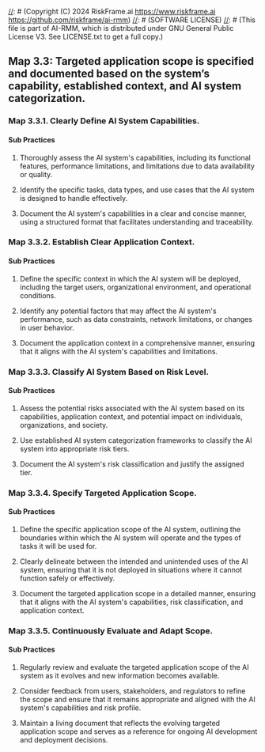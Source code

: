 [//]: # (COPYRIGHT)
[//]: # (RiskFrame.ai - AI Risk Management and Resilience Framework)
[//]: # (Copyright (C) 2024 RiskFrame.ai https://www.riskframe.ai https://github.com/riskframe/ai-rmm)
[//]: # (SOFTWARE LICENSE)
[//]: # (This file is part of AI-RMM, which is distributed under GNU General Public License V3. See LICENSE.txt to get a full copy.)
    
## Map 3.3: Targeted application scope is specified and documented based on the system’s capability, established context, and AI system categorization.

### Map 3.3.1. Clearly Define AI System Capabilities.

#### Sub Practices

1. Thoroughly assess the AI system's capabilities, including its functional features, performance limitations, and limitations due to data availability or quality.

2. Identify the specific tasks, data types, and use cases that the AI system is designed to handle effectively.

3. Document the AI system's capabilities in a clear and concise manner, using a structured format that facilitates understanding and traceability.

### Map 3.3.2. Establish Clear Application Context.

#### Sub Practices

1. Define the specific context in which the AI system will be deployed, including the target users, organizational environment, and operational conditions.

2. Identify any potential factors that may affect the AI system's performance, such as data constraints, network limitations, or changes in user behavior.

3. Document the application context in a comprehensive manner, ensuring that it aligns with the AI system's capabilities and limitations.

### Map 3.3.3. Classify AI System Based on Risk Level.

#### Sub Practices

1. Assess the potential risks associated with the AI system based on its capabilities, application context, and potential impact on individuals, organizations, and society.

2. Use established AI system categorization frameworks to classify the AI system into appropriate risk tiers.

3. Document the AI system's risk classification and justify the assigned tier.

### Map 3.3.4. Specify Targeted Application Scope.

#### Sub Practices

1. Define the specific application scope of the AI system, outlining the boundaries within which the AI system will operate and the types of tasks it will be used for.

2. Clearly delineate between the intended and unintended uses of the AI system, ensuring that it is not deployed in situations where it cannot function safely or effectively.

3. Document the targeted application scope in a detailed manner, ensuring that it aligns with the AI system's capabilities, risk classification, and application context.

### Map 3.3.5. Continuously Evaluate and Adapt Scope.

#### Sub Practices

1. Regularly review and evaluate the targeted application scope of the AI system as it evolves and new information becomes available.

2. Consider feedback from users, stakeholders, and regulators to refine the scope and ensure that it remains appropriate and aligned with the AI system's capabilities and risk profile.

3. Maintain a living document that reflects the evolving targeted application scope and serves as a reference for ongoing AI development and deployment decisions.

